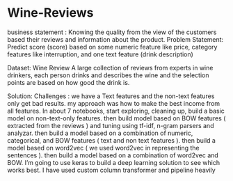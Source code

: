 # Wine-Reviews
business statement : Knowing the quality from the view of the customers based their reviews and information about the product.
Problem Statement: Predict score (score) based on some numeric feature like price, category features like interruption, and one text feature (drink description)

Dataset: Wine Review A large collection of reviews from experts in wine drinkers, each person drinks and describes the wine and the selection points are based on how good the drink is.

Solution:
Challenges : we have a Text features and the non-text features only get bad results.
my approach was how to make the best income from all features.
In about 7 notebooks, start exploring, cleaning up, build a basic model on non-text-only features.
then build model based on BOW features ( extracted from the reviews ) and tuning using tf-idf, n-gram parsers and analyzar.
then build a model based on a combination of numeric, categorical, and BOW features ( text and non text features ).
then build a model based on word2vec ( we used word2vec in representing the sentences ).
then build a model based on a combination of word2vec and BOW.
I’m going to use keras to build a deep learning solution to see which works best.
I have used custom column transformer and pipeline heavily
